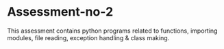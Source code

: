 # Assessment-no-2
This assessment contains python programs related to functions, importing modules, file reading, exception handling &amp;  class making. 
